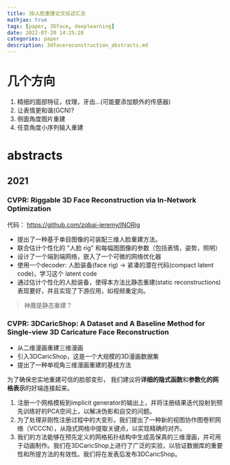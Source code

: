 ```yaml
---
title: 3D人脸重建论文综述汇总
mathjax: true
tags: [paper, 3Dface, deeplearning]
date: 2022-07-20 14:25:28
categories: paper
description: 3dfacereconstruction_abstracts.md
---
```

# 几个方向
1. 精细的面部特征，纹理，牙齿...(可能要添加额外的传感器)
2. 让表情更和谐(GCN)?
3. 侧面角度图片重建
4. 任意角度小序列输入重建

# abstracts

## 2021

### CVPR: Riggable 3D Face Reconstruction via In-Network Optimization 

代码： https://github.com/zqbai-jeremy/INORig


- 提出了一种基于单目图像的可装配三维人脸重建方法。
- 联合估计个性化的 "人脸 rig" 和每幅图图像的参数（包括表情，姿势，照明）
- 设计了一个端到端网络，嵌入了一个可微的网络优化器
- 使用一个decoder: 人脸装备(face rig) -> 紧凑的潜在代码(compact latent code)，学习这个 latent code
- 通过估计个性化的人脸装备，使得本方法比静态重建(static reconstructions)表现要好，并且实现了下游应用，如视频重定向。
> 神魔是静态重建？

### CVPR: 3DCaricShop: A Dataset and A Baseline Method for Single-view 3D Caricature Face Reconstruction
- 从二维漫画重建三维漫画
- 引入3DCaricShop，这是一个大规模的3D漫画数据集
- 提出了一种单视角三维漫画重建的基线方法

为了确保忠实地重建可信的脸部变形，
我们建议将**详细的隐式函数**和**参数化的网格表示**的好端连接起来。

1. 注册一个网格模板到implicit generator的输出上，并将注册结果迭代投射到预先训练好的PCA空间上，以解决伪影和自交的问题。
2. 为了处理非刚性注册过程中的大变形，我们提出了一种新的视图协作图卷积网络（VCCCN），从隐式网格中提取关键点，以实现精确的对齐。 
3. 我们的方法能够在预先定义的网格拓扑结构中生成高保真的三维漫画，并可用于动画制作。我们在3DCaricShop上进行了广泛的实验，以验证数据库的重要性和所提方法的有效性。我们将在发表后发布3DCaricShop。
